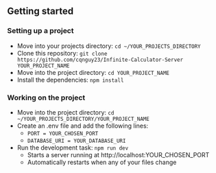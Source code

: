## Getting started

### Setting up a project

- Move into your projects directory: `cd ~/YOUR_PROJECTS_DIRECTORY`
- Clone this repository: `git clone https://github.com/cqnguy23/Infinite-Calculator-Server YOUR_PROJECT_NAME`
- Move into the project directory: `cd YOUR_PROJECT_NAME`
- Install the dependencies: `npm install`

### Working on the project

- Move into the project directory: `cd ~/YOUR_PROJECTS_DIRECTORY/YOUR_PROJECT_NAME`
- Create an .env file and add the following lines:
  - `PORT = YOUR_CHOSEN_PORT`
  - `DATABASE_URI = YOUR_DATABASE_URI`
- Run the development task: `npm run dev`
  - Starts a server running at http://localhost:YOUR_CHOSEN_PORT
  - Automatically restarts when any of your files change
